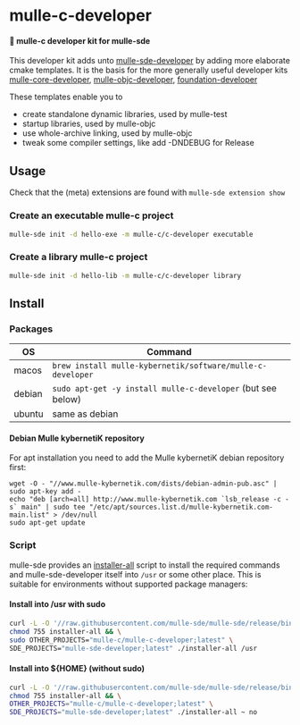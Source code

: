# mulle-c-developer

#### 🧢  mulle-c developer kit for mulle-sde

This developer kit adds unto
[mulle-sde-developer](//github.com/mulle-sde/mulle-sde-developer)
by adding more elaborate cmake templates. It is the basis for the more
generally useful developer kits
[mulle-core-developer](//github.com/mulle-core/mulle-core-developer),
[mulle-objc-developer](//github.com/mulle-objc/mulle-objc-developer),
[foundation-developer](//github.com/MulleFoundation/foundation-developer)


These templates enable you to

* create standalone dynamic libraries, used by mulle-test
* startup libraries, used by mulle-objc
* use whole-archive linking, used by mulle-objc
* tweak some compiler settings, like add -DNDEBUG for Release


## Usage

Check that the (meta) extensions are found with `mulle-sde extension show`

### Create an executable mulle-c project

``` sh
mulle-sde init -d hello-exe -m mulle-c/c-developer executable
```

### Create a library mulle-c project

``` sh 
mulle-sde init -d hello-lib -m mulle-c/c-developer library
```


## Install

### Packages

OS      | Command
--------|------------------------------------
macos   | `brew install mulle-kybernetik/software/mulle-c-developer`
debian  | `sudo apt-get -y install mulle-c-developer` (but see below)
ubuntu  | same as debian


#### Debian Mulle kybernetiK repository

For apt installation you need to add the Mulle kybernetiK debian repository
first:

```
wget -O - "//www.mulle-kybernetik.com/dists/debian-admin-pub.asc" | sudo apt-key add -
echo "deb [arch=all] http://www.mulle-kybernetik.com `lsb_release -c -s` main" | sudo tee "/etc/apt/sources.list.d/mulle-kybernetik.com-main.list" > /dev/null
sudo apt-get update
```

### Script

mulle-sde provides an [installer-all](//raw.githubusercontent.com/mulle-sde/mulle-sde/release/bin/installer-all) script to install the required commands and mulle-sde-developer itself into `/usr` or some other place.
This is suitable for environments without supported package managers:

#### Install into /usr with sudo

``` sh
curl -L -O '//raw.githubusercontent.com/mulle-sde/mulle-sde/release/bin/installer-all' && \
chmod 755 installer-all && \
sudo OTHER_PROJECTS="mulle-c/mulle-c-developer;latest" \
SDE_PROJECTS="mulle-sde-developer;latest" ./installer-all /usr
```

#### Install into ${HOME} (without sudo)

``` sh
curl -L -O '//raw.githubusercontent.com/mulle-sde/mulle-sde/release/bin/installer-all' && \
chmod 755 installer-all && \
OTHER_PROJECTS="mulle-c/mulle-c-developer;latest" \
SDE_PROJECTS="mulle-sde-developer;latest" ./installer-all ~ no
```


